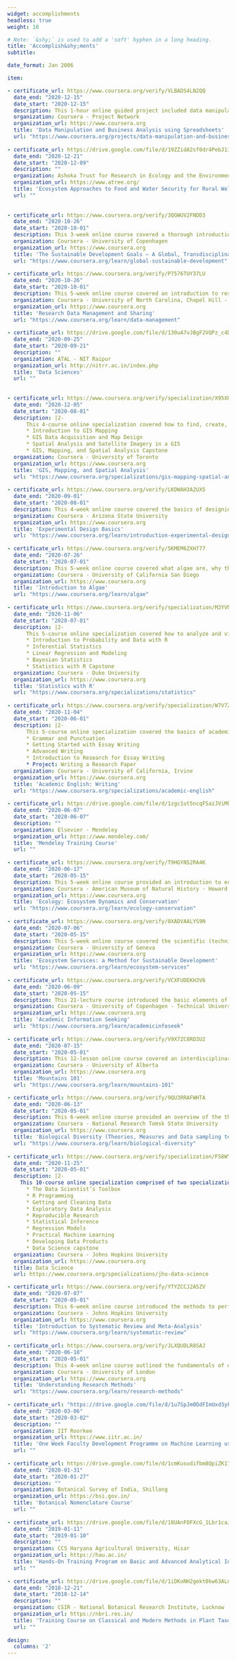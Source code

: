 ```yaml
---
widget: accomplishments
headless: true
weight: 10

# Note: `&shy;` is used to add a 'soft' hyphen in a long heading.
title: 'Accomplish&shy;ments'
subtitle:

date_format: Jan 2006

item:

- certificate_url: https://www.coursera.org/verify/VLBADS4LN2QQ
  date_end: "2020-12-15"
  date_start: "2020-12-15"
  description: This 1-hour online guided project included data manipulation using formulas and functions in Google Spreadsheets.
  organization: Coursera - Project Network
  organization_url: https://www.coursera.org
  title: 'Data Manipulation and Business Analysis using Spreadsheets'
  url: "https://www.coursera.org/projects/data-manipulation-and-business-analysis-using-spreadsheets"
  
- certificate_url: https://drive.google.com/file/d/19ZZidA2sf0dr4PebJ11T2DBWyb6A3nU7/view?usp=sharing
  date_end: "2020-12-21"
  date_start: "2020-12-09"
  description: ""
  organization: Ashoka Trust for Research in Ecology and the Environment (ATREE)
  organization_url: https://www.atree.org/
  title: 'Ecosystem Approaches to Food and Water Security for Rural Wellbeing - Western Himalayan Region'
  url: ""  
  
  
- certificate_url: https://www.coursera.org/verify/3QGWUV2FNDD3
  date_end: "2020-10-26"
  date_start: "2020-10-01"
  description: This 3-week online course covered a thorough introduction to the Sustainable Development Goals (SDGs), specifically what they are, how progress can be measured, and how the SDGs are relevant for the management of the global systems supporting humanity.
  organization: Coursera - University of Copenhagen
  organization_url: https://www.coursera.org
  title: 'The Sustainable Development Goals – A Global, Transdisciplinary Vision for the Future'
  url: "https://www.coursera.org/learn/global-sustainable-development"
  
- certificate_url: https://www.coursera.org/verify/P7576TUY37LU
  date_end: "2020-10-26"
  date_start: "2020-10-01"
  description: This 5-week online course covered an introduction to research data management and sharing. Specifically, it included the management plans, organization, documentation, storage and security of research data. Further, it introduced the impetus and importance of archiving and sharing data as well as how to assess the trustworthiness of repositories.  
  organization: Coursera - University of North Carolina, Chapel Hill - University of Edinburgh
  organization_url: https://www.coursera.org
  title: 'Research Data Management and Sharing'
  url: "https://www.coursera.org/learn/data-management"
  
- certificate_url: https://drive.google.com/file/d/130uA7vJBgF2VQPz_c4Dpp8viRcZvoAv2/view?usp=sharing
  date_end: "2020-09-25"
  date_start: "2020-09-21"
  description: ""  
  organization: ATAL - NIT Raipur
  organization_url: http://nitrr.ac.in/index.php
  title: 'Data Sciences'
  url: ""  
  
  
- certificate_url: https://www.coursera.org/verify/specialization/X95XHWK38A6T
  date_end: "2020-12-05"
  date_start: "2020-08-01"
  description: |2- 
      This 4-course online specialization covered how to find, create, evaluate, filter analyze spatial relationships of GIS data. Further, it included how to design an effective map, how to work with satellite imagery, and how to effectively present the analyses in a web-based story map in the capstone course.
      * Introduction to GIS Mapping
      * GIS Data Acquisition and Map Design
      * Spatial Analysis and Satellite Imagery in a GIS
      * GIS, Mapping, and Spatial Analysis Capstone
  organization: Coursera - University of Toronto
  organization_url: https://www.coursera.org
  title: 'GIS, Mapping, and Spatial Analysis'
  url: "https://www.coursera.org/specializations/gis-mapping-spatial-analysis" 
  
- certificate_url: https://www.coursera.org/verify/LKDWAH3A2UX5
  date_end: "2020-09-01"
  date_start: "2020-08-01"
  description: This 4-week online course covered the basics of designing experiments and analysing the resulting data.
  organization: Coursera - Arizona State University
  organization_url: https://www.coursera.org
  title: 'Experimental Design Basics'
  url: "https://www.coursera.org/learn/introduction-experimental-design-basics"
  
- certificate_url: https://www.coursera.org/verify/5KMEM6ZXH777
  date_end: "2020-07-26"
  date_start: "2020-07-01"
  description: This 5-week online course covered what algae are, why they are important, and why we are interested in them for both their environmental benefit, as well as their use for products.
  organization: Coursera - University of California San Diego
  organization_url: https://www.coursera.org
  title: 'Introduction to Algae'
  url: "https://www.coursera.org/learn/algae" 
  
- certificate_url: https://www.coursera.org/verify/specialization/M2YVNZ6EGKDC
  date_end: "2020-11-06"
  date_start: "2020-07-01"
  description: |2-
      This 5-course online specialization covered how to analyze and visualize data in R, create reproducible data analysis reports, perform frequentist and Bayesian     statistical inference, model data to understand natural phenomena, make data-based decisions and communicate statistical results effectively.
      * Introduction to Probability and Data with R
      * Inferential Statistics
      * Linear Regression and Modeling
      * Bayesian Statistics
      * Statistics with R Capstone      
  organization: Coursera - Duke University
  organization_url: https://www.coursera.org
  title: 'Statistics with R'
  url: "https://www.coursera.org/specializations/statistics"  
  
- certificate_url: https://www.coursera.org/verify/specialization/W7V7ZFSBQ4G2
  date_end: "2020-11-04"
  date_start: "2020-06-01"
  description: |2-
      This 5-course online specialization covered the basics of academic essay writing including grammar and punctuation, academic language, citing sources in different formats and developing a good research paper.
      * Grammar and Punctuation
      * Getting Started with Essay Writing
      * Advanced Writing
      * Introduction to Research for Essay Writing
      * Project: Writing a Research Paper      
  organization: Coursera - University of California, Irvine
  organization_url: https://www.coursera.org
  title: 'Academic English: Writing'
  url: "https://www.coursera.org/specializations/academic-english" 
  
- certificate_url: https://drive.google.com/file/d/1zgc1ut5ncqFSazJViMkdIZRTyvLh9_oV/view?usp=sharing
  date_end: "2020-06-07"
  date_start: "2020-06-07"
  description: ""
  organization: Elsevier - Mendeley
  organization_url: https://www.mendeley.com/
  title: 'Mendeley Training Course'
  url: ""   
  
- certificate_url: https://www.coursera.org/verify/T9HGYN52RA4K
  date_end: "2020-06-17"
  date_start: "2020-05-15"
  description: This 5-week online course provided an introduction to ecology and ecosystem dynamics using a systems thinking lens.
  organization: Coursera - American Museum of Natural History - Howard Hughes Medical Institute
  organization_url: https://www.coursera.org
  title: 'Ecology: Ecosystem Dynamics and Conservation'
  url: "https://www.coursera.org/learn/ecology-conservation"   
  
- certificate_url: https://www.coursera.org/verify/8XADVAALYS9N
  date_end: "2020-07-06"
  date_start: "2020-05-15"
  description: This 5-week online course covered the scientific (technical), economic, and socio-political dimensions of the Ecosystem Services concept through a mix of theory, case-studies, interviews with specialists and a serious-game.
  organization: Coursera - University of Geneva
  organization_url: https://www.coursera.org
  title: 'Ecosystem Services: a Method for Sustainable Development'
  url: "https://www.coursera.org/learn/ecosystem-services"  
  
- certificate_url: https://www.coursera.org/verify/VCXFUDEKH3V6
  date_end: "2020-06-09"
  date_start: "2020-05-15"
  description: This 21-lecture course introduced the basic elements of academic information seeking. It explored the search process from defining a strategy to evaluating and documenting your search results.
  organization: Coursera - University of Copenhagen - Technical University of Denmark (DTU)
  organization_url: https://www.coursera.org
  title: 'Academic Information Seeking'
  url: "https://www.coursera.org/learn/academicinfoseek"  
  
- certificate_url: https://www.coursera.org/verify/V9X7ZC8RD3U2
  date_end: "2020-07-15"
  date_start: "2020-05-01"
  description: This 12-lesson online course covered an interdisciplinary field of study focusing on the physical, biological, and human dimensions of mountains.
  organization: Coursera - University of Alberta
  organization_url: https://www.coursera.org
  title: 'Mountains 101'
  url: "https://www.coursera.org/learn/mountains-101"

- certificate_url: https://www.coursera.org/verify/9QU3RRAFWHTA
  date_end: "2020-06-13"
  date_start: "2020-05-01"
  description: This 6-week online course provided an overview of the theories behind the evolution and dynamics of biological diversity. Further, it introduced the methods and techniques for estimation of biological diversity.
  organization: Coursera - National Research Tomsk State University
  organization_url: https://www.coursera.org
  title: 'Biological Diversity (Theories, Measures and Data sampling techniques)'
  url: "https://www.coursera.org/learn/biological-diversity"
  
- certificate_url: https://www.coursera.org/verify/specialization/F58WY7YYCWC2
  date_end: "2020-11-25"
  date_start: "2020-05-01"
  description: |2-
    This 10-course online specialization comprised of two specializations of 5-course each, namely Data Science: Foundations using R and Data Science: Statistics and Machine Learning covered the foundational concepts and tools for the data science pipeline including how to use the tools of the trade (The Data Scientist’s Toolbox) think analytically about complex problems (R Programming), manage large data sets (Getting and Cleaning Data), create visualizations (Exploratory Data Analysis), and publish reproducible analyses (Reproducible Research) This Specialization covers the concepts and tools you'll need throughout the entire data science pipeline, from asking the right kinds of questions to making inferences and publishing results. In the final Capstone Project, you’ll apply the skills learned by building a data product using real-world data. At completion, students will have a portfolio demonstrating their mastery of the material.
      * The Data Scientist’s Toolbox
      * R Programming
      * Getting and Cleaning Data
      * Exploratory Data Analysis
      * Reproducible Research
      * Statistical Inference
      * Regression Models
      * Practical Machine Learning
      * Developing Data Products
      * Data Science capstone
  organization: Coursera - Johns Hopkins University
  organization_url: https://www.coursera.org
  title: Data Science
  url: https://www.coursera.org/specializations/jhu-data-science  

- certificate_url: https://www.coursera.org/verify/YTYZCCJ2A5ZV
  date_end: "2020-07-07"
  date_start: "2020-05-01"
  description: This 6-week online course introduced the methods to perform systematic reviews and meta-analysis of clinical trials. Further, it covered how to formulate an answerable research question, define inclusion and exclusion criteria, search for the evidence, extract data, assess the risk of bias in clinical trials, and perform a meta-analysis.
  organization: Coursera - Johns Hopkins University
  organization_url: https://www.coursera.org
  title: 'Introduction to Systematic Review and Meta-Analysis'
  url: "https://www.coursera.org/learn/systematic-review"
  
- certificate_url: https://www.coursera.org/verify/JLXQUDLR8SAJ
  date_end: "2020-06-18"
  date_start: "2020-05-01"
  description: This 4-week online course outlined the fundamentals of doing research. Further, it provided an understanding of research approaches and skills.
  organization: Coursera - University of London
  organization_url: https://www.coursera.org
  title: 'Understanding Research Methods'
  url: "https://www.coursera.org/learn/research-methods"
  
- certificate_url: "https://drive.google.com/file/d/1u7SpJm0DdFImUxd3yFUwyb7e0RuGwyXJ/view?usp=sharing"
  date_end: "2020-03-06"
  date_start: "2020-03-02"
  description: ""
  organization: IIT Roorkee
  organization_url: https://www.iitr.ac.in/
  title: 'One Week Faculty Development Programme on Machine Learning using Python'
  url: ""
  
- certificate_url: https://drive.google.com/file/d/1cmKusudifbm8QpiZK17bvp87ECuWtWz1/view?usp=sharing
  date_end: "2020-01-31"
  date_start: "2020-01-27"
  description: ""
  organization: Botanical Survey of India, Shillong
  organization_url: https://bsi.gov.in/
  title: 'Botanical Nomenclature Course'
  url: ""  
  
- certificate_url: https://drive.google.com/file/d/18UAnFOFXcG_1Lbr1caJraHhj2J2rL080/view?usp=sharing
  date_end: "2019-01-11"
  date_start: "2019-01-10"
  description: ""
  organization: CCS Haryana Agricultural University, Hisar
  organization_url: https://hau.ac.in/
  title: 'Hands-On Training Program on Basic and Advanced Analytical Instrumentation in Plant Physiology'
  url: ""  
  
- certificate_url: https://drive.google.com/file/d/1iDKoNH2gekt0kw63ALnvURbU5uMaAZ6J/view?usp=sharing
  date_end: "2018-12-21"
  date_start: "2018-12-14"
  description: ""
  organization: CSIR - National Botanical Research Institute, Lucknow
  organization_url: https://nbri.res.in/
  title: 'Training Course on Classical and Modern Methods in Plant Taxonomy and Biosystematics'
  url: ""
  
design:
  columns: '2'  
---
```


